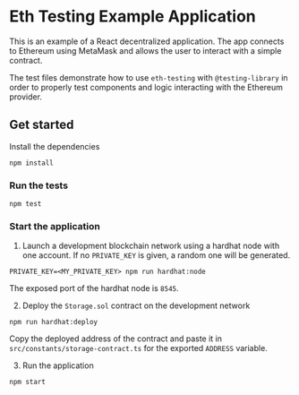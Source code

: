 # Eth Testing Example Application

This is an example of a React decentralized application. The app connects to Ethereum using MetaMask and allows the user to interact with a simple contract.

The test files demonstrate how to use `eth-testing` with `@testing-library` in order to properly test components and logic interacting with the Ethereum provider.

## Get started

Install the dependencies

```console
npm install
```

### Run the tests

```console
npm test
```

### Start the application

1. Launch a development blockchain network using a hardhat node with one account. If no `PRIVATE_KEY` is given, a random one will be generated.

```console
PRIVATE_KEY=<MY_PRIVATE_KEY> npm run hardhat:node
```

The exposed port of the hardhat node is `8545`.

2. Deploy the `Storage.sol` contract on the development network

```console
npm run hardhat:deploy
```

Copy the deployed address of the contract and paste it in `src/constants/storage-contract.ts` for the exported `ADDRESS` variable.

3. Run the application

```console
npm start
```
